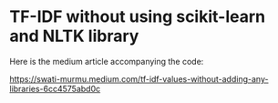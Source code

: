 # TF-IDF without using scikit-learn and NLTK library

Here is the medium article accompanying the code: 


https://swati-murmu.medium.com/tf-idf-values-without-adding-any-libraries-6cc4575abd0c
